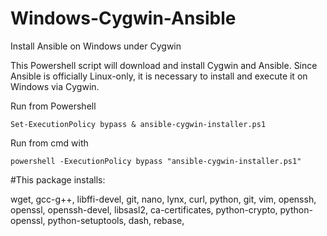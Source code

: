 # Windows-Cygwin-Ansible
Install Ansible on Windows under Cygwin

This Powershell script will download and install Cygwin and Ansible. Since Ansible is officially Linux-only, it is necessary to install and execute it on Windows via Cygwin.

Run from Powershell

`Set-ExecutionPolicy bypass
& ansible-cygwin-installer.ps1`

Run from cmd with

`powershell -ExecutionPolicy bypass "ansible-cygwin-installer.ps1"`

#This package installs:

wget, gcc-g++, libffi-devel, git, nano, lynx, curl, python, git, vim, openssh, openssl, openssh-devel, libsasl2, ca-certificates, python-crypto, python-openssl, python-setuptools, dash, rebase, 
